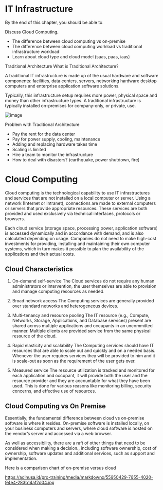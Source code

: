 # IT Infrastructure
By the end of this chapter, you should be able to:

Discuss Cloud Computing.
- The difference between cloud computing vs on-premise
- The difference between cloud computing workload vs traditional infrastructure workload
- Learn about cloud type and cloud model (saas, paas, iaas)

Traditional Architecture
What is Traditional Architecture?

A traditional IT infrastructure is made up of the usual hardware and software components: facilities, data centers, servers, networking hardware desktop computers and enterprise application software solutions.

Typically, this infrastructure setup requires more power, physical space and money than other infrastructure types. A traditional infrastructure is typically installed on-premises for company-only, or private, use.

![image](https://github.com/Yezato/DATACOMM/assets/95903200/6d6b5cae-8fb1-4113-beff-542aaf481992)

Problem with Traditional Architecture
- Pay the rent for the data center
- Pay for power supply, cooling, maintenance
- Adding and replacing hardware takes time
- Scaling is limited
- Hire a team to monitor the infrastructure
- How to deal with disasters? (earthquake, power shutdown, fire)

# Cloud Computing
Cloud computing is the technological capability to use IT infrastructures and services that are not installed on a local computer or server. Using a network (Internet or Intranet), connections are made to external computers or servers that provide appropriate resources. These services are both provided and used exclusively via technical interfaces, protocols or browsers.

Each cloud service (storage space, processing power, application software) is accessed dynamically and in accordance with demand, and is also calculated depending on usage. Companies do not need to make high-cost investments for providing, installing and maintaining their own computer systems, which in turn makes it possible to plan the availability of the applications and their actual costs.

## Cloud Characteristics

1. On-demand self-service
The Cloud services do not require any human administrators or intervention, the user themselves are able to provision and manage computing resources as needed.

2. Broad network access
The Computing services are generally provided over standard networks and heterogeneous devices.

3. Multi-tenancy and resource pooling
The IT resource (e.g., Compute, Networks, Storage, Applications, and Database services) present are shared across multiple applications and occupants in an uncommitted manner. Multiple clients are provided service from the same physical resource of the cloud.

4. Rapid elasticity and scalability
The Computing services should have IT resources that are able to scale out and quickly and on a needed basis. Whenever the user requires services they will be provided to him and it is scale-out as soon as the requirement of the user gets over.

5. Measured service
The resource utilization is tracked and monitored for each application and occupant, it will provide both the user and the resource provider and they are accountable for what they have been used. This is done for various reasons like monitoring billing, security concerns, and effective use of resources.

## Cloud Computing vs On Premise
Essentially, the fundamental difference between cloud vs on-premise software is where it resides. On-premise software is installed locally, on your business computers and servers, where cloud software is hosted on the vendor’s server and accessed via a web browser.

As well as accessibility, there are a raft of other things that need to be considered when making a decision., including software ownership, cost of ownership, software updates and additional services, such as support and implementation.

Here is a comparison chart of on-premise versus cloud

https://adinusa.id/pro-training/media/markdownx/55650429-7655-4020-94e4-283b14af2d04.jpg


